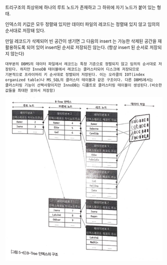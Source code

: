 
트리구조의 최상위에 하나의 루트 노드가 존재하고 그 하위에 자기 노드가 붙어 있는 형태.

인덱스의 키값은 모두 정렬돼 있지만 데이터 파일의 레코드는 정렬돼 있지 않고 임의의 순서대로 저장돼 있다. 

만일 레코드가 삭제되어 빈 공간이 생기면 그 다음의 insert 는 가능한 삭제된 공간을 재활용하도록 되어 있어 insert된 순서로 저장되진 않는다. (항상 insert 된 순서로
저장되지 않는다)

```
대부분의 DBMS의 데이터 파일에서 레코드는 특정 기준으로 정렬되지 않고 임의의 순서대로 저장된다. 하지만 InnoDB 테이블에서 레코드는 클러스터되어 디스크에 저장되므로
기본적으로 프라이머리 키 순서대로 정렬되어 저장된다. 이는 오라클의 IOT(index organized table)나 MS_SQL의 클러스터 테이블과 같은 구조이다. 다른 DBMS에서는
클러스터링 기능이 선택사항이지만 InnoDB는 디폴트로 클러스터링 테이블이 생성된다.(비슷한 값들을 최대한 모아서 저장함)
```

![Alt text](/img/b-tree.jpg)


